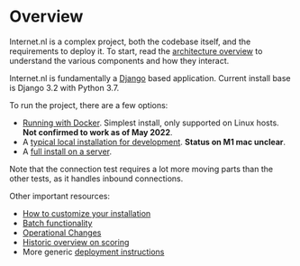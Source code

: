 # Overview

Internet.nl is a complex project, both the codebase itself, and the
requirements to deploy it.
To start, read the [architecture overview](architecture.md) to understand the
various components and how they interact.

Internet.nl is fundamentally a [Django](https://www.djangoproject.com/)
based application. Current install base is Django 3.2 with Python 3.7.

To run the project, there are a few options:

* [Running with Docker](https://github.com/internetstandards/Internet.nl/blob/main/docker/README.md).
  Simplest install, only supported on Linux hosts.
  **Not confirmed to work as of May 2022**.
* A [typical local installation for development](development.md).
  **Status on M1 mac unclear**.
* A [full install on a server](Installation.md).

Note that the connection test requires a lot more moving parts than the other
tests, as it handles inbound connections. 

Other important resources:

* [How to customize your installation](Customize.md)
* [Batch functionality](Batch.md)
* [Operational Changes](Operational%20Changes.md)
* [Historic overview on scoring](scores.md)
* More generic [deployment instructions](/Deployment.md)
